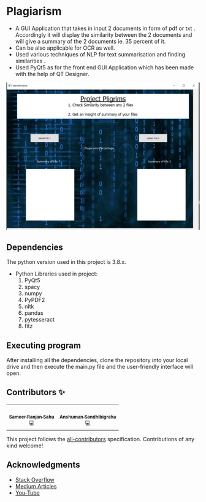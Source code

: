 # Plagiarism
- A GUI Application that takes in input 2 documents in form of pdf or txt . Accordingly it will display the similarity between the 2 documents and will give a summary of the 2 documents ie. 35 percent of it. 
- Can be also applicable for OCR as well.
- Used various techniques of NLP for text summarisation and finding similarities .
- Used PyQt5 as for the front end GUI Application which has been made with the help of QT Designer.

![image](screenshot.jpg)

## Dependencies

The python version used in this project is 3.8.x.
* Python Libraries used in project:
    1. PyQt5 
    2. spacy
    3. numpy
    4. PyPDF2
    5. nltk
    6. pandas
    7. pytesseract
    8. fitz

## Executing program

After installing all the dependencies, clone the repository into your local drive and then execute the main.py file and the user-friendly interface will open.

## Contributors ✨


<!-- ALL-CONTRIBUTORS-LIST:START - Do not remove or modify this section -->
<!-- prettier-ignore-start -->
<!-- markdownlint-disable -->
<table>
  <tr>
    <td align="center"><a href="https://github.com/sameersahu473"><img src="https://avatars.githubusercontent.com/u/58498397?s=400&v=4" width="100px;" alt=""/><br /><sub><b>Sameer Ranjan Sahu</b></sub></a><br />💻</td>
    <td align="center"><a href="https://github.com/anshusandhi6"><img src="https://avatars.githubusercontent.com/u/59245156?s=400&v=4" width="100px;" alt=""/><br /><sub><b>Anshuman Sandhibigraha</b></sub></a><br />💻</td>
  </tr>
</table>

<!-- markdownlint-enable -->
<!-- prettier-ignore-end -->
<!-- ALL-CONTRIBUTORS-LIST:END -->

This project follows the [all-contributors](https://github.com/all-contributors/all-contributors) specification. Contributions of any kind welcome!

## Acknowledgments

* [Stack Overflow](https://stackoverflow.com)
* [Medium Articles](https://medium.com/)
* [You-Tube](https://youtube.com)

